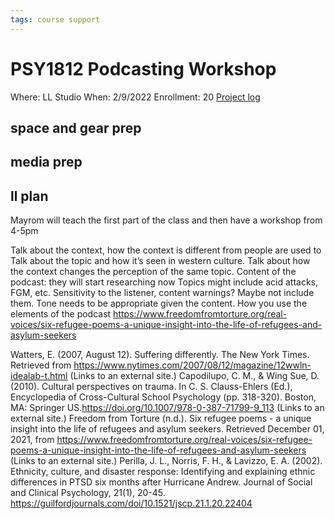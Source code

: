 ```yaml
---
tags: course support
---
```

# PSY1812 Podcasting Workshop

Where: LL Studio
When: 2/9/2022
Enrollment: 20
[Project log](https://docs.google.com/document/d/1GYDmxgneEjz8rA5sOHzg0-JwMgVrOqVHOZOPHHgDxII/edit#)


## space and gear prep
## media prep
## ll plan
Mayrom will teach the first part of the class and then have a workshop from 4-5pm

Talk about the context, how the context is different from people are used to
Talk about the topic and how it’s seen in western culture. Talk about how the context changes the perception of the same topic.
Content of the podcast: they will start researching now
Topics might include acid attacks, FGM, etc.
Sensitivity to the listener, content warnings? Maybe not include them.
Tone needs to be appropriate given the content.
How you use the elements of the podcast 
https://www.freedomfromtorture.org/real-voices/six-refugee-poems-a-unique-insight-into-the-life-of-refugees-and-asylum-seekers

Watters, E.  (2007, August 12). Suffering differently. The New York Times. Retrieved from https://www.nytimes.com/2007/08/12/magazine/12wwln-idealab-t.html
 (Links to an external site.)
Capodilupo, C. M., & Wing Sue, D. (2010). Cultural perspectives on trauma. In C. S. Clauss-Ehlers (Ed.), Encyclopedia of Cross-Cultural School Psychology (pp. 318-320). Boston, MA: Springer US.https://doi.org/10.1007/978-0-387-71799-9_113
 (Links to an external site.)
 Freedom from Torture (n.d.). Six refugee poems - a unique insight into the life of refugees and asylum seekers.  Retrieved December 01, 2021, from https://www.freedomfromtorture.org/real-voices/six-refugee-poems-a-unique-insight-into-the-life-of-refugees-and-asylum-seekers
 (Links to an external site.)
Perilla, J. L., Norris, F. H., & Lavizzo, E. A. (2002). Ethnicity, culture, and disaster response: Identifying and explaining ethnic differences in PTSD six months after Hurricane Andrew. Journal of Social and Clinical Psychology, 21(1), 20-45. https://guilfordjournals.com/doi/10.1521/jscp.21.1.20.22404
